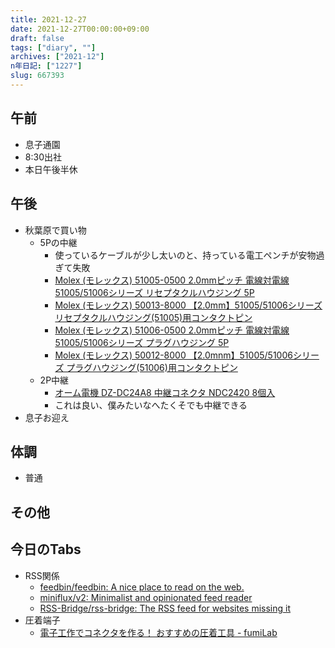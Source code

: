 ```yaml
---
title: 2021-12-27
date: 2021-12-27T00:00:00+09:00
draft: false
tags: ["diary", ""]
archives: ["2021-12"]
n年日記: ["1227"]
slug: 667393
---
```

## 午前
- 息子通園
- 8:30出社
- 本日午後半休
## 午後
- 秋葉原で買い物
  - 5Pの中継
    - 使っているケーブルが少し太いのと、持っている電工ペンチが安物過ぎて失敗
    - [Molex (モレックス) 51005-0500 2.0mmピッチ 電線対電線 51005/51006シリーズ リセプタクルハウジング 5P](https://www.sengoku.co.jp/mod/sgk_cart/detail.php?code=EEHD-4KLB)
    - [Molex (モレックス) 50013-8000 【2.0mm】51005/51006シリーズ リセプタクルハウジング(51005)用コンタクトピン](https://www.sengoku.co.jp/mod/sgk_cart/detail.php?code=EEHD-4NCE#)
    - [Molex (モレックス) 51006-0500 2.0mmピッチ 電線対電線 51005/51006シリーズ プラグハウジング 5P](https://www.sengoku.co.jp/mod/sgk_cart/detail.php?code=EEHD-4KLF)
    - [Molex (モレックス) 50012-8000 【2.0mnm】51005/51006シリーズ プラグハウジング(51006)用コンタクトピン](https://www.sengoku.co.jp/mod/sgk_cart/detail.php?code=EEHD-4NCF)
  - 2P中継
    - [オーム電機 DZ-DC24A8 中継コネクタ NDC2420 8個入](https://www.sengoku.co.jp/mod/sgk_cart/detail.php?code=EEHD-5PH6)
    - これは良い、僕みたいなへたくそでも中継できる
- 息子お迎え
## 体調
- 普通
## その他
## 今日のTabs
- RSS関係
  - [feedbin/feedbin: A nice place to read on the web.](https://github.com/feedbin/feedbin)
  - [miniflux/v2: Minimalist and opinionated feed reader](https://github.com/miniflux/v2)
  - [RSS-Bridge/rss-bridge: The RSS feed for websites missing it](https://github.com/RSS-Bridge/rss-bridge)
- 圧着端子
  - [電子工作でコネクタを作る！ おすすめの圧着工具 - fumiLab](https://fumimaker.net/entry/2019/06/16/220408)